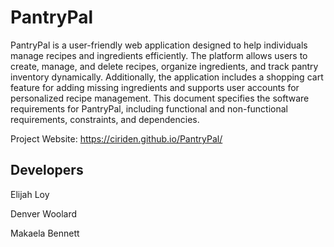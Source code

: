 # PantryPal

PantryPal is a user-friendly web application designed to help individuals manage recipes and ingredients efficiently. The platform allows users to create, manage, and delete recipes, organize ingredients, and track pantry inventory dynamically. Additionally, the application includes a shopping cart feature for adding missing ingredients and supports user accounts for personalized recipe management. This document specifies the software requirements for PantryPal, including functional and non-functional requirements, constraints, and dependencies.

Project Website: https://ciriden.github.io/PantryPal/

## Developers
Elijah Loy 

Denver Woolard 

Makaela Bennett 
